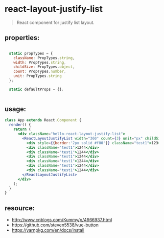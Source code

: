 # react-layout-justify-list
> React component for justify list layout.


## properties:
```javascript

  static propTypes = {
    className: PropTypes.string,
    width: PropTypes.string,
    childSize: PropTypes.object,
    count: PropTypes.number,
    unit: PropTypes.string
  };

  static defaultProps = {};
  
```

## usage:
```jsx
class App extends React.Component {
  render() {
    return (
      <div className="hello-react-layout-justify-list">
        <ReactLayoutJustifyList width="360" count={3} unit="px" childSize={{ width:110,height:80}}>
          <div style={{border:'2px solid #f00'}} className="test1">123</div>
          <div className="test1">1244</div>
          <div className="test1">1244</div>
          <div className="test1">1244</div>
          <div className="test1">1244</div>
          <div className="test1">1244</div>
          <div className="test1">1244</div>
        </ReactLayoutJustifyList>
      </div>
    );
  }
}

```



## resource:
+ http://www.cnblogs.com/Kummy/p/4966937.html
+ https://github.com/steven5538/vue-button
+ https://yarnpkg.com/en/docs/install

